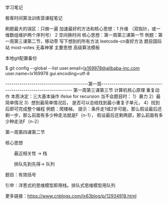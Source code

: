 学习笔记

极客时间算法训练营课程笔记

刷题最大的误区：只做一遍
加速最好的方法和核心思想：1 升维 （双指针，或一维数组维护两个序列号） 2 空间换时间
核心思想：第一周第三课第一节
例题：第一周第三课第二节，移动零
写下想到的所有方法
leetcode-cn查好方法
题目国际站 most-votes
无毒神掌
主要思想
高级算法模板

 

本地git配置备份

$ git config --global --list
user.email=lx169978@alibaba-inc.com
user.name=lx169978
gui.encoding=utf-8

 

-----------------------------------------第一周---------------------------------------------------------------
第一周第三课第三节
计算机核心原理
重复动作
本质决定：三大基本操作 ifelse for recursion
当不会题目时：
1）暴力
2）最简单情况
3）想到最简单情况后， 是否可以总结找到最小重复子单元，
4）找到后即可完成整个编程
例题：爬楼梯。
提示：条件走1或2步可能，那么假设最后还剩一步，那么前面有多少种走法就是F（n-1）， 假设最后还剩两部，那么前面有多少种走法F（n-2）

 

第一周第四课第二节

核心思想

　　最近相关性 -> 栈

　　排队先到先得-> 队列

题目：有效括号

引申：洋葱式的思维模型即用栈。排队式思维模型用队列

更多链接：https://www.cnblogs.com/lx63blog/p/12934918.html